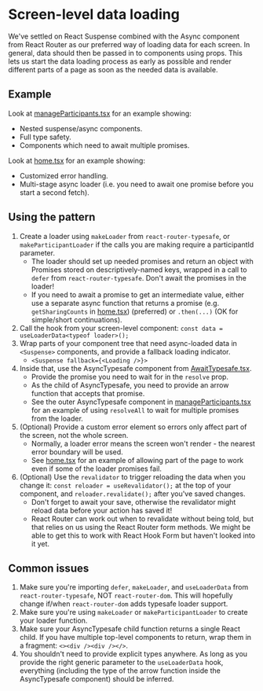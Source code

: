 # Screen-level data loading

We've settled on React Suspense combined with the Async component from React Router as our preferred way of loading data for each screen. In general, data should then be passed in to components using props. This lets us start the data loading process as early as possible and render different parts of a page as soon as the needed data is available.

## Example

Look at [manageParticipants.tsx](./src/web/screens/manageParticipants.tsx) for an example showing:

- Nested suspense/async components.
- Full type safety.
- Components which need to await multiple promises.

Look at [home.tsx](src/web/screens/home.tsx) for an example showing:

- Customized error handling.
- Multi-stage async loader (i.e. you need to await one promise before you start a second fetch).

## Using the pattern

1. Create a loader using `makeLoader` from `react-router-typesafe`, or `makeParticipantLoader` if the calls you are making require a participantId parameter.
   - The loader should set up needed promises and return an object with Promises stored on descriptively-named keys, wrapped in a call to `defer` from `react-router-typesafe`. Don't await the promises in the loader!
   - If you need to await a promise to get an intermediate value, either use a separate async function that returns a promise (e.g. `getSharingCounts` in [home.tsx](src/web/screens/home.tsx)) (preferred) or `.then(...)` (OK for simple/short continuations).
2. Call the hook from your screen-level component: `const data = useLoaderData<typeof loader>();`
3. Wrap parts of your component tree that need async-loaded data in `<Suspense>` components, and provide a fallback loading indicator.
   - `<Suspense fallback={<Loading />}>`
4. Inside that, use the AsyncTypesafe component from [AwaitTypesafe.tsx](./src/web/utils/AwaitTypesafe.tsx).
   - Provide the promise you need to wait for in the `resolve` prop.
   - As the child of AsyncTypesafe, you need to provide an arrow function that accepts that promise.
   - See the outer AsyncTypesafe component in [manageParticipants.tsx](./src/web/screens/manageParticipants.tsx) for an example of using `resolveAll` to wait for multiple promises from the loader.
5. (Optional) Provide a custom error element so errors only affect part of the screen, not the whole screen.
   - Normally, a loader error means the screen won't render - the nearest error boundary will be used.
   - See [home.tsx](src/web/screens/home.tsx) for an example of allowing part of the page to work even if some of the loader promises fail.
6. (Optional) Use the `revalidator` to trigger reloading the data when you change it: `const reloader = useRevalidator();` at the top of your component, and `reloader.revalidate();` after you've saved changes.
   - Don't forget to await your save, otherwise the revalidator might reload data before your action has saved it!
   - React Router can work out when to revalidate without being told, but that relies on us using the React Router form methods. We might be able to get this to work with React Hook Form but haven't looked into it yet.

## Common issues

1. Make sure you're importing `defer`, `makeLoader`, and `useLoaderData` from `react-router-typesafe`, NOT `react-router-dom`. This will hopefully change if/when `react-router-dom` adds typesafe loader support.
2. Make sure you're using `makeLoader` or `makeParticipantLoader` to create your loader function.
3. Make sure your AsyncTypesafe child function returns a single React child. If you have multiple top-level components to return, wrap them in a fragment: `<><div /><div /></>`.
4. You shouldn't need to provide explicit types anywhere. As long as you provide the right generic parameter to the `useLoaderData` hook, everything (including the type of the arrow function inside the AsyncTypesafe component) should be inferred.
